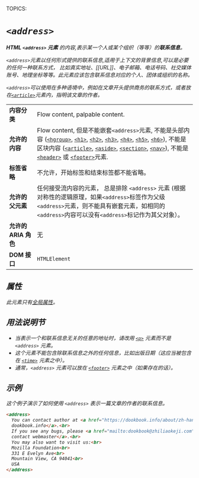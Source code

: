 TOPICS: <address>

# `<address>`

**HTML `<address>` 元素** 的内容,表示某一个人或某个组织（等等）的**联系信息**。

`<address>`元素以任何形式提供的联系信息,适用于上下文的背景信息,可以是必要的任何一种联系方式，
比如*真实地址*、*[[URL]]*、*电子邮箱*、*电话号码*、*社交媒体账号*、*地理坐标*等等。此元素应该包含联系信息对应的个人、团体或组织的名称。

`<address>`可以使用在多种语境中，例如在文章开头提供商务的联系方式，或者放在[`<article>`](/zh-hans/webfrontend/<article>)元素内，指明该文章的作者。

|  |  |
| :-- | :-- |
| **内容分类** | Flow content, palpable content. |
| **允许的内容** | Flow content, 但是不能嵌套`<address>`元素, 不能是头部内容 ([`<hgroup>`](/zh-hans/webfrontend/<hgroup>), [`<h1>`](/zh-hans/webfrontend/<h1>), [`<h2>`](/zh-hans/webfrontend/<h2>), [`<h3>`](/zh-hans/webfrontend/<h3>), [`<h4>`](/zh-hans/webfrontend/<h4>), [`<h5>`](/zh-hans/webfrontend/<h5>), [`<h6>`]((/zh-hans/webfrontend/<h6>))), 不能是区块内容 ([`<article>`](/zh-hans/webfrontend/<article>), [`<aside>`](/zh-hans/webfrontend/<aside>), [`<section>`](/zh-hans/webfrontend/<section>), [`<nav>`](/zh-hans/webfrontend/<nav>)), 不能是[`<header>`](/zh-hans/webfrontend/<header>) 或 [`<footer>`](/zh-hans/webfrontend/<footer>)元素. |
| **标签省略** | 不允许，开始标签和结束标签都不能省略。|
| **允许的父元素** | 任何接受流内容的元素， 总是排除 `<address>` 元素 (根据对称性的逻辑原理，如果`<address>`标签作为父级`<address>`元素，则不能具有嵌套元素，如相同的`<address>`内容可以没有`<address>`标记作为其父对象）。|
| **允许的 ARIA 角色** | 无 |
| **DOM 接口** | `HTMLElement` |

## 属性

此元素只有[全局属性](/zh-hans/webfrontend/HTML_Global_Attributes)。

## 用法说明节

- 当表示一个和联系信息无关的任意的地址时，请改用 [`<p>`](/zh-hans/webfrontend/<p>) 元素而不是 `<address>` 元素。
- 这个元素不能包含除联系信息之外的任何信息，比如出版日期（这应当被包含在 [`<time>`](/zh-hans/webfrontend/<time>) 元素之中）。
- 通常，`<address>` 元素可以放在 [`<footer>`](/zh-hans/webfrontend/<footer>) 元素之中（如果存在的话）。

## 示例

这个例子演示了如何使用 `<address>` 表示一篇文章的作者的联系信息。

```html
<address>
  You can contact author at <a href="https://dookbook.info/about/zh-hans/">
  dookbook.info</a>.<br>
  If you see any bugs, please <a href="mailto:dookbook@zhiliaokeji.com">
  contact webmaster</a>.<br>
  You may also want to visit us:<br>
  Mozilla Foundation<br>
  331 E Evelyn Ave<br>
  Mountain View, CA 94041<br>
  USA
</address>
```
